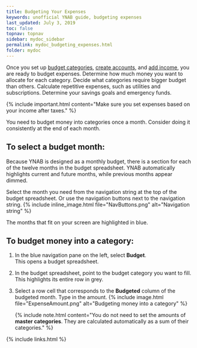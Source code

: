 ```yaml
---
title: Budgeting Your Expenses
keywords: unofficial YNAB guide, budgeting expenses
last_updated: July 3, 2019
toc: false
topnav: topnav
sidebar: mydoc_sidebar
permalink: mydoc_budgeting_expenses.html
folder: mydoc
---
```


Once you set up [budget categories](mydoc_about_categories), [create accounts](mydoc_creating_account), and [add income](mydoc_adding_transactions), you are ready to budget expenses. Determine how much money you want to allocate for each category. Decide what categories require bigger budget than others. Calculate repetitive expenses, such as utilities and subscriptions. Determine your savings goals and emergency funds.

{% include important.html content="Make sure you set expenses based on your income after taxes." %}

You need to budget money into categories once a month. Consider doing it consistently at the end of each month.

## To select a budget month:

Because YNAB is designed as a monthly budget, there is a section for each of the twelve months in the budget spreadsheet. YNAB automatically highlights current and future months, while previous months appear dimmed.

Select the month you need from the navigation string at the top of the budget spreadsheet. Or use the navigation buttons next to the navigation string.
{% include inline_image.html file="NavButtons.png" alt="Navigation string" %}

The months that fit on your screen are highlighted in blue.

## To budget money into a category:

1.  In the blue navigation pane on the left, select **Budget**. <br/>This opens a budget spreadsheet.

2. In the budget spreadsheet, point to the budget category you want to fill. <br/>This highlights its entire row in grey.

3.  Select a row cell that corresponds to the **Budgeted** column of the budgeted month. Type in the amount.
    {% include image.html file="ExpenseAmount.png" alt="Budgeting money into a category" %}

    {% include note.html content="You do not need to set the amounts of **master categories**. They are calculated automatically as a sum of their categories." %}

{% include links.html %}
